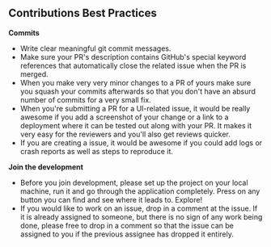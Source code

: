 ## Contributions Best Practices

**Commits**
* Write clear meaningful git commit messages.
* Make sure your PR's description contains GitHub's special keyword references that automatically close the related issue when the PR is merged.
* When you make very very minor changes to a PR of yours make sure you squash your commits afterwards so that you don't have an absurd number of commits for a very small fix. 
* When you're submitting a PR for a UI-related issue, it would be really awesome if you add a screenshot of your change or a link to a deployment where it can be tested out along with your PR. It makes it very easy for the reviewers and you'll also get reviews quicker.
* If you are creating a issue, it would be awesome if you could add logs or crash reports as well as steps to reproduce it.


**Join the development**
* Before you join development, please set up the project on your local machine, run it and go through the application completely. Press on any button you can find and see where it leads to. Explore!
* If you would like to work on an issue, drop in a comment at the issue. If it is already assigned to someone, but there is no sign of any work being done, please free to drop in a comment so that the issue can be assigned to you if the previous assignee has dropped it entirely.
